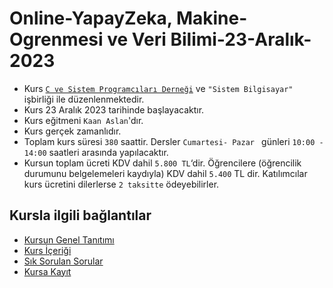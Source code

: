 # Online-YapayZeka, Makine-Ogrenmesi ve Veri Bilimi-23-Aralık-2023

+ Kurs [`C ve Sistem Programcıları Derneği`](http://www.csystem.org/) ve `"Sistem Bilgisayar"` işbirliği ile düzenlenmektedir.
+ Kurs 23 Aralık 2023 tarihinde başlayacaktır.
+ Kurs eğitmeni `Kaan Aslan`'dır.
+ Kurs gerçek zamanlıdır.
+ Toplam kurs süresi `380` saattir. Dersler `Cumartesi- Pazar ` günleri `10:00 - 14:00` saatleri arasında yapılacaktır.
+ Kursun toplam ücreti KDV dahil `5.800 TL`‘dir. Öğrencilere (öğrencilik durumunu belgelemeleri kaydıyla) KDV dahil `5.400` TL dir. Katılımcılar kurs ücretini dilerlerse `2 taksitte` ödeyebilirler.

## Kursla ilgili bağlantılar
+ [Kursun Genel Tanıtımı](https://github.com/CSD-1993/Online-Yapay-Zeka-ve-Makine-Ogrenmesi-23-Aralik-2023/blob/main/kurs_tanitimi.md)
+ [Kurs İçeriği](https://github.com/CSD-1993/Online-Yapay-Zeka-ve-Makine-Ogrenmesi-23-Aralik-2023/blob/main/kurs_icerigi.md)
+ [Sık Sorulan Sorular](https://github.com/CSD-1993/Online-Yapay-Zeka-ve-Makine-Ogrenmesi-23-Aralik-2023/blob/main/sss.md)
+ [Kursa Kayıt](https://us02web.zoom.us/meeting/register/tZAof-urqD8sH9MadrR6bgXcCtbiPtZ0v0GG)
